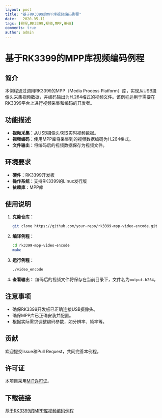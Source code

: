 ```yaml
---
layout: post
title: "基于RK3399的MPP库视频编码例程"
date:   2020-05-11
tags: [例程,RK3399,视频,MPP,编码]
comments: true
author: admin
---
```

# 基于RK3399的MPP库视频编码例程

## 简介
本例程通过调用RK3399的MPP（Media Process Platform）库，实现从USB摄像头采集视频数据，并编码输出为H.264格式的视频文件。该例程适用于需要在RK3399平台上进行视频采集和编码的开发者。

## 功能描述
- **视频采集**：从USB摄像头获取实时视频数据。
- **视频编码**：使用MPP库将采集到的视频数据编码为H.264格式。
- **文件输出**：将编码后的视频数据保存为视频文件。

## 环境要求
- **硬件**：RK3399开发板
- **操作系统**：支持RK3399的Linux发行版
- **依赖库**：MPP库

## 使用说明
1. **克隆仓库**：
    ```bash
    git clone https://github.com/your-repo/rk3399-mpp-video-encode.git
    ```

2. **编译例程**：
    ```bash
    cd rk3399-mpp-video-encode
    make
    ```

3. **运行例程**：
    ```bash
    ./video_encode
    ```

4. **查看输出**：
    编码后的视频文件将保存在当前目录下，文件名为`output.h264`。

## 注意事项
- 确保RK3399开发板已正确连接USB摄像头。
- 确保MPP库已正确安装并配置。
- 根据实际需求调整编码参数，如分辨率、帧率等。

## 贡献
欢迎提交Issue和Pull Request，共同完善本例程。

## 许可证
本项目采用[MIT许可证](LICENSE)。

## 下载链接

[基于RK3399的MPP库视频编码例程](https://pan.quark.cn/s/2c729c897b20)